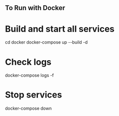 ## To Run with Docker
# Build and start all services
cd docker
docker-compose up --build -d

# Check logs
docker-compose logs -f

# Stop services
docker-compose down
